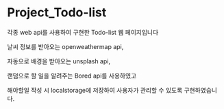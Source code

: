# Project_Todo-list
각종 web api를 사용하여 구현한 Todo-list 웹 페이지입니다

날씨 정보를 받아오는 openweathermap api,

자동으로 배경을 받아오는 unsplash api,

랜덤으로 할 일을 알려주는 Bored api를 사용하였고

해야할일 작성 시 localstorage에 저장하여 사용자가 관리할 수 있도록 구현하였습니다.
